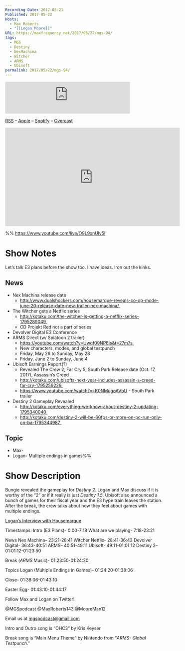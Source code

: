 ```yaml
---
Recording Date: 2017-05-21
Published: 2017-05-22
Hosts:
  - Max Roberts
  - "[[Logan Moore]]"
URL: https://maxfrequency.net/2017/05/22/mgs-94/
tags:
  - MGS
  - Destiny
  - NexMachina
  - Witcher
  - ARMS
  - Ubisoft
permalink: 2017/05/22/mgs-94/
---
```

<iframe src="https://podcasters.spotify.com/pod/show/millennialgamingspeak/embed/episodes/Episode-94-Destiny-2-and-the-E3-2017-Hype-Train-e1adhra/a-a6ts40l" height="102px" width="400px" frameborder="0" scrolling="no"></iframe>

[RSS](https://anchor.fm/s/74aa3858/podcast/rss) – [Apple](https://podcasts.apple.com/us/podcast/episode-3-gdc-wrap-up/id1000915981?i=1000542222515) – [Spotify](https://open.spotify.com/episode/7wePXT4Bt22LWifVLx3n8y) – [Overcast](https://overcast.fm/+EtIgeWxEU)

<div class=iframe-container>
<iframe width="560" height="315" src="https://www.youtube-nocookie.com/embed/O9L9xnUlv5I?si=L2QMxHkYVNUdo2NR" title="YouTube video player" frameborder="0" allow="accelerometer; autoplay; clipboard-write; encrypted-media; gyroscope; picture-in-picture; web-share" allowfullscreen></iframe>
</div>

%%
https://www.youtube.com/live/O9L9xnUlv5I

# Show Notes

Let’s talk E3 plans before the show too. I have ideas. Iron out the kinks.
## News

- Nex Machina release date
	- http://www.dualshockers.com/housemarque-reveals-co-op-mode-june-20-release-date-new-trailer-nex-machina/ 
- The Witcher gets a Netflix series
	- http://kotaku.com/the-witcher-is-getting-a-netflix-series-1795289049 
	- CD Projekt Red not a part of series
- Devolver Digital E3 Conference
- ARMS Direct (w/ Splatoon 2 trailer)
	- https://youtube.com/watch?v=Uwqf09NP8Is&t=27m7s 
	- New characters, modes, and global testpunch
	- Friday, May 26 to Sunday, May 28
	- Friday, June 2 to Sunday, June 4
- Ubisoft Earnings Report(?)
	- Revealed The Crew 2, Far Cry 5, South Park Release date (Oct. 17, 2017), Assassin’s Creed
	- http://kotaku.com/ubisofts-next-year-includes-assassin-s-creed-far-cry-1795259229 
	- https://www.youtube.com/watch?v=K0NMugoAVbU - South Park trailer
- Destiny 2 Gameplay Revealed
	- http://kotaku.com/everything-we-know-about-destiny-2-updating-1795340040 
	- http://kotaku.com/destiny-2-will-be-60fps-or-more-on-pc-run-only-on-ba-1795344987 
## Topic

- Max-
- Logan- Multiple endings in games%%
# Show Description

Bungie revealed the gameplay for *Destiny 2*. Logan and Max discuss if it is worthy of the “2” or if it really is just *Destiny 1.5*. Ubisoft also announced a bunch of games for their fiscal year and the E3 hype train leaves the station. After the break, the crew talks about how they feel about games with multiple endings.

[Logan’s Interview with Housemarque](http://www.dualshockers.com/nex-machina-housemarque-interview/)

Timestamps:
Intro (E3 Plans)- 0:00-7:18
What are we playing- 7:18-23:21

News
Nex Machina– 23:21-28:41
Witcher Netflix- 28:41-36:43
Devolver Digital- 36:43-40:51
ARMS– 40:51-49:11
Ubisoft- 49:11-01:01:12
Destiny 2– 01:01:12-01:23:50

Break (*ARMS* Music)- 01:23:50-01:24:20

Topics
Logan (Multiple Endings in Games)- 01:24:20-01:38:06

Close- 01:38:06-01:43:10

Easter Egg- 01:43:10-01:44:17

Follow Max and Logan on Twitter!

@MGSpodcast
@MaxRoberts143
@MooreMan12

Email us at mgspodcast@gmail.com

Intro and Outro song is “OHC3” by Kris Keyser

Break song is “Main Menu Theme” by Nintendo from “*ARMS- Global Testpunch*.”